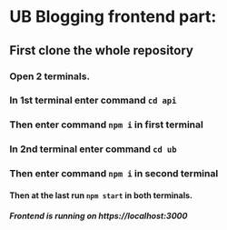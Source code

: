 # UB Blogging frontend part:

## First clone the whole repository

### Open 2 terminals.

### In 1st terminal enter command `cd api`

### Then enter command `npm i` in first terminal

### In 2nd terminal enter command `cd ub`

### Then enter command `npm i` in second terminal

#### Then at the last run `npm start` in both terminals.

##### Frontend is running on <a>https://localhost:3000</a>
